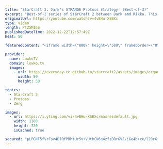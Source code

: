 ```yaml
---
title: "StarCraft 2: Dark's STRANGE Protoss Strategy! (Best-of-3)"
excerpt: "Best-of-3 series of StarCraft 2 between Dark and Rikka. This match is a best-of-3 series and the quarter finals of the ESL Open Cup Korea 124. In these games Dark, who is one of the best Zergs in the world, decides to play Protoss.  Dark vs Scarlett: https://youtu.be/5tTMSsX3w7s  Support my work on Patreon:"
originalUrl: https://youtube.com/watch?v=4vBHu-XSBXc
type: video
length: PT25M16S
publishedDateTime: 2022-12-22T12:57:49Z
heat: 50

featuredContent: "<iframe width=\"800\" height=\"500\" frameborder=\"0\" src=\"https://www.youtube.com/embed/4vBHu-XSBXc\" allow=\"accelerometer; autoplay; encrypted-media; gyroscope; picture-in-picture\" allowfullscreen></iframe>"

provider:
  name: LowkoTV
  domain: lowko.tv
  images:
    - url: https://everyday-cc.github.io/starcraft2/assets/images/organizations/lowko.tv-50x50.jpg
      width: 50
      height: 50

topics:
  - StarCraft 2
  - Protoss
  - Zerg

images:
  - url: https://i.ytimg.com/vi/4vBHu-XSBXc/maxresdefault.jpg
    width: 1280
    height: 720
    isCached: true

secured: "pLPGNF5fVrFpv4BlRfPRhtUr5v+VUthCN6g4zfzBRrGVJ/iGe4b+xe/l20rGjXrPZcIJEg987MQXSNhEnTj5ETK9Sa7xmJ62VNUB/XqFa8bOpUV6547//zePvb7k1ai+LSqgvU8JNYMzlSicQga8JgxFxHkzBpn6qxsfpT9TtO/SXlQJM+i0VrG9BeNCjX/6cQPjkxKDltDRmOIrp03mxi4vldq4/oFVBKaZmqlrZbtCnQ9Q51yl6ebXhgDnMvpNY1dSeBXof+PKjZt8AhZ9TwvmCUW4y9QGxPWOUkCIR2q6yqYAF37cLQy0aMXIqI/U+fRpKlIvME5f1hXxrtIsK2KZH1dFqW7PybCKDmgoniBo01YrVOPgEmSv9rdZ+S4TGiBHhYXXepon3ibFAvTumA9on6fU2P90qPtv0XxE2M4=;mymroQYDVbjt/RKiLt7jWg=="
---
```



